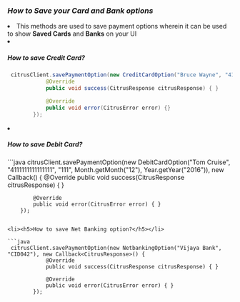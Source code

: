 <h3><i>How to Save your Card and Bank options</i></h3>

<li>This methods are used to save payment options wherein it can be used to show <b>Saved Cards</b> and <b>Banks</b> on your UI</li>

<li><h5>How to save Credit Card?</h5></li>

```java
 citrusClient.savePaymentOption(new CreditCardOption("Bruce Wayne", "4111111111111111", "123", Month.getMonth("12"), Year.getYear("2016")), new Callback<CitrusResponse>() {
            @Override
            public void success(CitrusResponse citrusResponse) { }

            @Override
            public void error(CitrusError error) {}
        });
  ```      
        
<li><h5>How to save Debit Card?</h5></li>
```java
 citrusClient.savePaymentOption(new DebitCardOption("Tom Cruise", "4111111111111111", "111", Month.getMonth("12"), Year.getYear("2016")), new Callback<CitrusResponse>() {
            @Override
            public void success(CitrusResponse citrusResponse) { }

            @Override
            public void error(CitrusError error) { }
        });
```

<li><h5>How to save Net Banking option?</h5></li>

```java
 citrusClient.savePaymentOption(new NetbankingOption("Vijaya Bank", "CID042"), new Callback<CitrusResponse>() {
            @Override
            public void success(CitrusResponse citrusResponse) { }

            @Override
            public void error(CitrusError error) { }
        });
```
